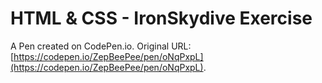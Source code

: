 # HTML & CSS - IronSkydive Exercise

A Pen created on CodePen.io. Original URL: [https://codepen.io/ZepBeePee/pen/oNqPxpL](https://codepen.io/ZepBeePee/pen/oNqPxpL).


